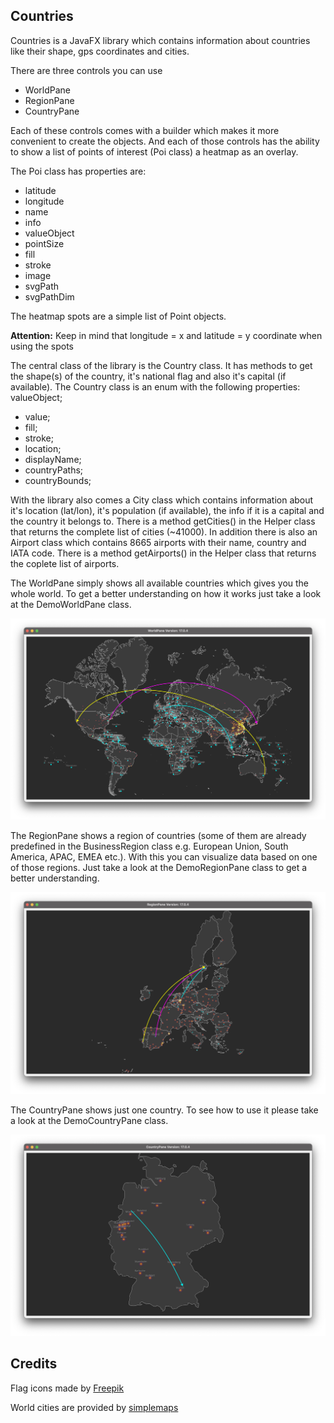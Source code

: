 ## Countries

Countries is a JavaFX library which contains information about countries like their shape, gps coordinates and cities.

There are three controls you can use
- WorldPane
- RegionPane
- CountryPane

Each of these controls comes with a builder which makes it more convenient to create the objects.
And each of those controls has the ability to show a list of points of interest (Poi class) a 
heatmap as an overlay.

The Poi class has properties are: 
- latitude
- longitude
- name
- info
- valueObject
- pointSize
- fill
- stroke
- image
- svgPath
- svgPathDim

The heatmap spots are a simple list of Point objects.

<b>Attention:</b>
Keep in mind that longitude = x and latitude = y coordinate when using the spots

The central class of the library is the Country class. It has methods to get the shape(s) of the
country, it's national flag and also it's capital (if available).
The Country class is an enum with the following properties:
valueObject;
- value;
- fill;
- stroke;
- location;
- displayName;
- countryPaths;
- countryBounds;

With the library also comes a City class which contains information about it's location (lat/lon),
it's population (if available), the info if it is a capital and the country it belongs to.
There is a method getCities() in the Helper class that returns the complete list of cities (~41000).
In addition there is also an Airport class which contains 8665 airports with their name, country and
IATA code. There is a method getAirports() in the Helper class that returns the coplete list of airports.

The WorldPane simply shows all available countries which gives you the whole world.
To get a better understanding on how it works just take a look at the DemoWorldPane class.

![DemoWorldPane](https://raw.githubusercontent.com/HanSolo/countries/main/DemoWorldPane.png)

The RegionPane shows a region of countries (some of them are already predefined in the BusinessRegion class 
e.g. European Union, South America, APAC, EMEA etc.).
With this you can visualize data based on one of those regions. Just take a look at the
DemoRegionPane class to get a better understanding.

![DemoRegionPane](https://raw.githubusercontent.com/HanSolo/countries/main/DemoRegionPane.png)

The CountryPane shows just one country. To see how to use it please take a look at the 
DemoCountryPane class.

![DemoCountryPane](https://raw.githubusercontent.com/HanSolo/countries/main/DemoCountryPane.png)


## Credits
Flag icons made by [Freepik](https://www.flaticon.com/authors/freepik)

World cities are provided by [simplemaps](https://simplemaps.com/data/world-cities)